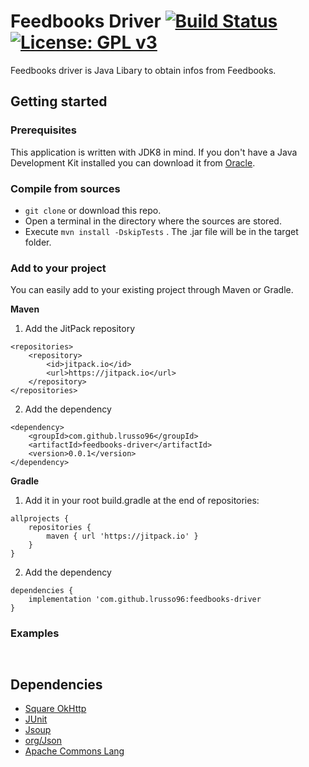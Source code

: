 # Feedbooks Driver  [![Build Status](https://travis-ci.com/lrusso96/feedbooks-driver.svg?token=uoNxtXYBDHpqERGMiZA8&branch=master)](https://travis-ci.com/lrusso96/feedbooks-driver) [![License: GPL v3](https://img.shields.io/badge/License-GPL%20v3-blue.svg)](https://www.gnu.org/licenses/gpl-3.0)

Feedbooks driver is Java Libary to obtain infos from Feedbooks.

## Getting started

### Prerequisites
This application is written with JDK8 in mind. If you don't have a Java Development Kit installed you can download it from [Oracle](http://www.oracle.com/technetwork/java/javase/downloads/index.html).

### Compile from sources
- `git clone` or download this repo.
- Open a terminal in the directory where the sources are stored.
- Execute `mvn install -DskipTests` . The .jar file will be in the target folder.

### Add to your project

You can easily add to your existing project through Maven or Gradle.

**Maven**

1) Add the JitPack repository
```
<repositories>
	<repository>
	    <id>jitpack.io</id>
		<url>https://jitpack.io</url>
	</repository>
</repositories>
```
2) Add the dependency
```
<dependency>
    <groupId>com.github.lrusso96</groupId>
    <artifactId>feedbooks-driver</artifactId>
    <version>0.0.1</version>
</dependency>
```

**Gradle**

1) Add it in your root build.gradle at the end of repositories:
```
allprojects {
    repositories {
		maven { url 'https://jitpack.io' }
	}
}
```
2) Add the dependency
```
dependencies {
    implementation 'com.github.lrusso96:feedbooks-driver
}
```


### Examples
```


 ```

 ## Dependencies
 - [Square OkHttp](https://github.com/square/okhttp)
 - [JUnit](https://github.com/junit-team/junit4)
 - [Jsoup](https://github.com/jhy/jsoup)
 - [org/Json](https://github.com/stleary/JSON-java)
 - [Apache Commons Lang](https://commons.apache.org/proper/commons-lang/)
